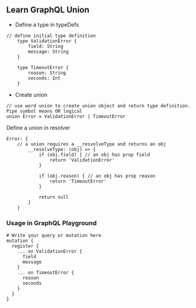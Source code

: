 ## Learn GraphQL Union

- Define a type in typeDefs

```
// define initial type definition
    type ValidationError {
        field: String
        message: String
    }

    type TimeoutError {
        reason: String
        seconds: Int
    }
```

- Create union
```
// use word union to create union object and return type definition. Pipe symbol means OR logical
union Error = ValidationError | TimeoutError
```

Define a union in resolver
```
Error: {
    // a union requires a __resvolveType and returns an obj
		__resolveType: (obj) => {
			if (obj.field) { // an obj has prop field
			    return 'ValidationError'
			}
			
			if (obj.reason) { // an obj has prop reason
				return 'TimeoutError'
			}
			
			return null
	    }
    }
```

### Usage in GraphQL Playground

```
# Write your query or mutation here
mutation {
  register {
    ... on ValidationError {
      field
      message
    }
    ... on TimeoutError {
      reason
      seconds
    }
  }
}

```
